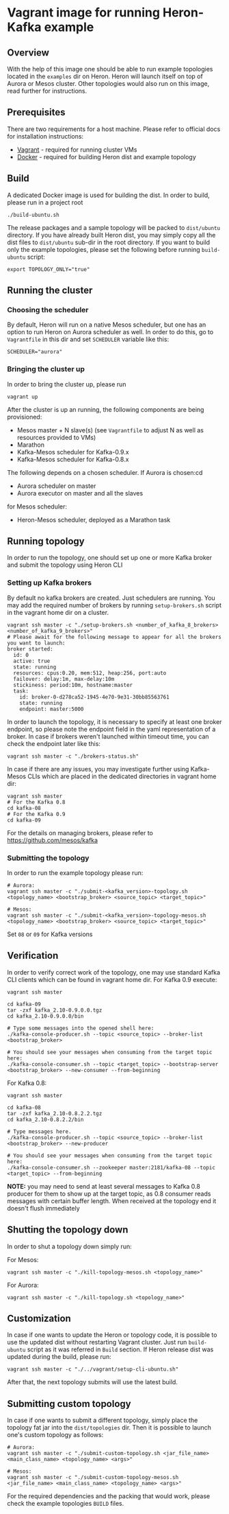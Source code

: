 # Vagrant image for running Heron-Kafka example

## Overview

With the help of this image one should be able to run example topologies located in the `examples` dir on Heron. Heron 
will launch itself on top of Aurora or Mesos cluster. 
Other topologies would also run on this image, read further for instructions. 

## Prerequisites

There are two requirements for a host machine. Please refer to official docs for installation instructions:

- [Vagrant](http://vagrantup.com) - required for running cluster VMs
- [Docker](http://docker.com) - required for building Heron dist and example topology

## Build

A dedicated Docker image is used for building the dist. In order to build, please run in a project root
  
```
./build-ubuntu.sh
```

The release packages and a sample topology will be packed to `dist/ubuntu` directory. If you have already built Heron 
dist, you may simply copy all the dist files to `dist/ubuntu` sub-dir in the root directory.
If you want to build only the example topologies, please set the following before running `build-ubuntu` script:

```
export TOPOLOGY_ONLY="true"
```

## Running the cluster

### Choosing the scheduler
By default, Heron will run on a native Mesos scheduler, but one has an option to run Heron on Aurora scheduler as well.
In order to do this, go to `Vagrantfile` in this dir and set `SCHEDULER` variable like this:

```
SCHEDULER="aurora"
```

### Bringing the cluster up
In order to bring the cluster up, please run

```
vagrant up
```

After the cluster is up an running, the following components are being provisioned:

- Mesos master + N slave(s) (see `Vagrantfile` to adjust N as well as resources provided to VMs)
- Marathon
- Kafka-Mesos scheduler for Kafka-0.9.x 
- Kafka-Mesos scheduler for Kafka-0.8.x 

The following depends on a chosen scheduler. If Aurora is chosen:cd 
 
- Aurora scheduler on master
- Aurora executor on master and all the slaves

for Mesos scheduler:

- Heron-Mesos scheduler, deployed as a Marathon task 
 
## Running topology

In order to run the topology, one should set up one or more Kafka broker and submit the topology using Heron CLI

### Setting up Kafka brokers

By default no kafka brokers are created. Just schedulers are running. You may add the required number of brokers by 
running `setup-brokers.sh` script in the vagrant home dir on a cluster.

```
vagrant ssh master -c "./setup-brokers.sh <number_of_kafka_8_brokers> <number_of_kafka_9_brokers>"
# Please await for the following message to appear for all the brokers you want to launch:
broker started:
  id: 0
  active: true
  state: running
  resources: cpus:0.20, mem:512, heap:256, port:auto
  failover: delay:1m, max-delay:10m
  stickiness: period:10m, hostname:master
  task:
    id: broker-0-d278ca52-1945-4e70-9e31-30bb85563761
    state: running
    endpoint: master:5000
```

In order to launch the topology, it is necessary to specify at least one broker endpoint, so please note the 
endpoint field in the yaml representation of a broker. In case if brokers weren't launched within timeout time, you can 
check the endpoint later like this: 

```
vagrant ssh master -c "./brokers-status.sh"
```

In case if there are any issues, you may investigate further using Kafka-Mesos CLIs which are placed in the dedicated 
directories in vagrant home dir:

```
vagrant ssh master
# For the Kafka 0.8 
cd kafka-08
# For the Kafka 0.9 
cd kafka-09
```

For the details on managing brokers, please refer to https://github.com/mesos/kafka

### Submitting the topology

In order to run the example topology please run:

```
# Aurora:
vagrant ssh master -c "./submit-<kafka_version>-topology.sh <topology_name> <bootstrap_broker> <source_topic> <target_topic>"
 
# Mesos:
vagrant ssh master -c "./submit-<kafka_version>-topology-mesos.sh <topology_name> <bootstrap_broker> <source_topic> <target_topic>"
```

Set `08` or `09` for Kafka versions

## Verification

In order to verify correct work of the topology, one may use standard Kafka CLI clients which can be found in vagrant 
home dir. For Kafka 0.9 execute:

```
vagrant ssh master

cd kafka-09
tar -zxf kafka_2.10-0.9.0.0.tgz
cd kafka_2.10-0.9.0.0/bin

# Type some messages into the opened shell here:
./kafka-console-producer.sh --topic <source_topic> --broker-list <bootstrap_broker>
 
# You should see your messages when consuming from the target topic here:
./kafka-console-consumer.sh --topic <target_topic> --bootstrap-server <bootstrap_broker> --new-consumer --from-beginning
```

For Kafka 0.8:

```
vagrant ssh master

cd kafka-08
tar -zxf kafka_2.10-0.8.2.2.tgz
cd kafka_2.10-0.8.2.2/bin

# Type messages here. 
./kafka-console-producer.sh --topic <source_topic> --broker-list <bootstrap_broker> --new-producer

# You should see your messages when consuming from the target topic here:
./kafka-console-consumer.sh --zookeeper master:2181/kafka-08 --topic <target_topic> --from-beginning
```

**NOTE:** you may need to send at least several messages to Kafka 0.8 producer for them to show up at the target topic,
 as 0.8 consumer reads messages with certain buffer length. When received at the topology end it doesn't flush 
 immediately

## Shutting the topology down

In order to shut a topology down simply run:

For Mesos:

```
vagrant ssh master -c "./kill-topology-mesos.sh <topology_name>"
```

For Aurora:

```
vagrant ssh master -c "./kill-topology.sh <topology_name>"
```

## Customization

In case if one wants to update the Heron or topology code, it is possible to use the updated dist without restarting
Vagrant cluster. Just run `build-ubuntu` script as it was referred in `Build` section. If Heron release dist was updated 
during the build, please run:

```
vagrant ssh master -c "./../vagrant/setup-cli-ubuntu.sh"
```

After that, the next topology submits will use the latest build.

## Submitting custom topology

In case if one wants to submit a different topology, simply place the topology fat jar into the 
`dist/topologies` dir. Then it is possible to launch one's custom topology as follows:

```
# Aurora:
vagrant ssh master -c "./submit-custom-topology.sh <jar_file_name> <main_class_name> <topology_name> <args>"

# Mesos:
vagrant ssh master -c "./submit-custom-topology-mesos.sh <jar_file_name> <main_class_name> <topology_name> <args>"
```

For the required dependencies and the packing that would work, please check the example topologies `BUILD` files.